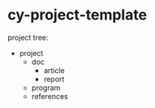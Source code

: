 # cy-project-template

project tree:
- project
    - doc
        - article
        - report
    - program
    - references